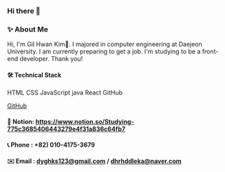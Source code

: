 ### Hi there 👋

<!--
**GilhwanE/GilhwanE** is a ✨ _special_ ✨ repository because its `README.md` (this file) appears on your GitHub profile.

Here are some ideas to get you started:

- 🔭 I’m currently working on ...
- 🌱 I’m currently learning ...
- 👯 I’m looking to collaborate on ...
- 🤔 I’m looking for help with ...
- 💬 Ask me about ...
- 📫 How to reach me: ...
- 😄 Pronouns: ...
- ⚡ Fun fact: ...
-->

### ✨ About Me
Hi, I'm Gil Hwan Kim👋. I majored in computer engineering at Daejeon University.
I am currently preparing to get a job.
I'm studying to be a front-end developer. Thank you!

#### 🛠 Technical Stack
HTML CSS JavaScript java React GitHub 

[GitHub](http://github.com)

#### 👀 Notion: https://www.notion.so/Studying-775c3685406443279e4f31a836c64fb7
#### 📞 Phone : +82) 010-4175-3679
#### ✉️ Email : dyghks123@gmail.com / dhrhddleka@naver.com
